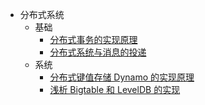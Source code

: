 + 分布式系统
  + 基础
    + [分布式事务的实现原理](https://draveness.me/distributed-transaction-principle)
    + [分布式系统与消息的投递](https://draveness.me/message-delivery)
  + 系统
    + [分布式键值存储 Dynamo 的实现原理](https://draveness.me/dynamo)
    + [浅析 Bigtable 和 LevelDB 的实现](https://draveness.me/bigtable-leveldb)
